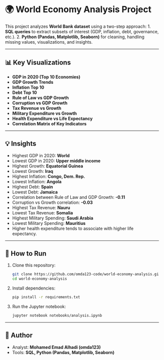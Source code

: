 # 🌍 World Economy Analysis Project

This project analyzes **World Bank dataset** using a two-step
approach: 1. **SQL queries** to extract subsets of interest (GDP,
inflation, debt, governance, etc.). 2. **Python (Pandas, Matplotlib,
Seaborn)** for cleaning, handling missing values, visualizations, and
insights.

------------------------------------------------------------------------

## 📊 Key Visualizations

-   **GDP in 2020 (Top 10 Economies)**
-   **GDP Growth Trends**
-   **Inflation Top 10**
-   **Debt Top 10**
-   **Rule of Law vs GDP Growth**
-   **Corruption vs GDP Growth**
-   **Tax Revenue vs Growth**
-   **Military Expenditure vs Growth**
-   **Health Expenditure vs Life Expectancy**
-   **Correlation Matrix of Key Indicators**

------------------------------------------------------------------------

## 💡 Insights

-   Highest GDP in 2020: **World**
-   Lowest GDP in 2020: **Upper middle income**
-   Highest Growth: **Equatorial Guinea**
-   Lowest Growth: **Iraq**
-   Highest Inflation: **Congo, Dem. Rep.**
-   Lowest Inflation: **Angola**
-   Highest Debt: **Spain**
-   Lowest Debt: **Jamaica**
-   Correlation between Rule of Law and GDP Growth: **-0.11**
-   Corruption vs Growth correlation: **-0.03**
-   Highest Tax Revenue: **Nauru**
-   Lowest Tax Revenue: **Somalia**
-   Highest Military Spending: **Saudi Arabia**
-   Lowest Military Spending: **Mauritius**
-   Higher health expenditure tends to associate with higher life
    expectancy.

------------------------------------------------------------------------

## 🚀 How to Run

1.  Clone this repository:

    ``` bash
    git clone https://github.com/omda123-code/world-economy-analysis.git
    cd world-economy-analysis
    ```

2.  Install dependencies:

    ``` bash
    pip install -r requirements.txt
    ```

3.  Run the Jupyter notebook:

    ``` bash
    jupyter notebook notebooks/analysis.ipynb
    ```

------------------------------------------------------------------------

## 👤 Author

-   Analyst: **Mohamed Emad Alhadi (omda123)**
-   Tools: **SQL, Python (Pandas, Matplotlib, Seaborn)**
